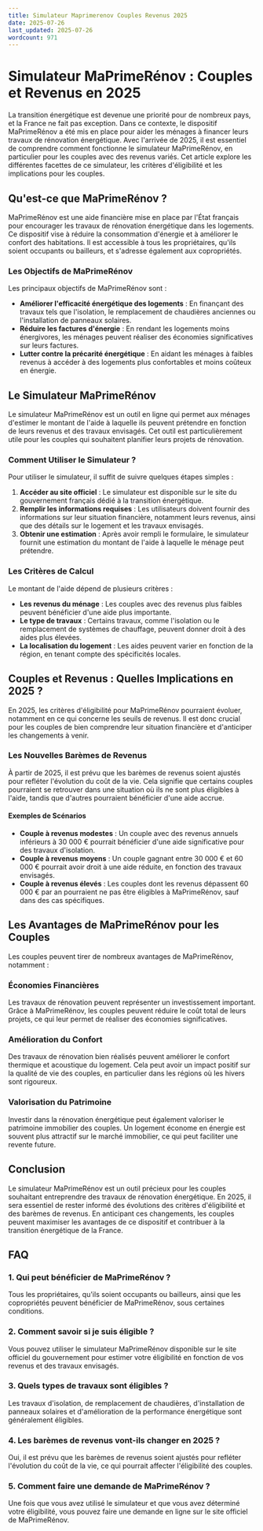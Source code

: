 ```yaml
---
title: Simulateur Maprimerenov Couples Revenus 2025
date: 2025-07-26
last_updated: 2025-07-26
wordcount: 971
---
```


# Simulateur MaPrimeRénov : Couples et Revenus en 2025

La transition énergétique est devenue une priorité pour de nombreux pays, et la France ne fait pas exception. Dans ce contexte, le dispositif MaPrimeRénov a été mis en place pour aider les ménages à financer leurs travaux de rénovation énergétique. Avec l'arrivée de 2025, il est essentiel de comprendre comment fonctionne le simulateur MaPrimeRénov, en particulier pour les couples avec des revenus variés. Cet article explore les différentes facettes de ce simulateur, les critères d'éligibilité et les implications pour les couples.

## Qu'est-ce que MaPrimeRénov ?

MaPrimeRénov est une aide financière mise en place par l'État français pour encourager les travaux de rénovation énergétique dans les logements. Ce dispositif vise à réduire la consommation d'énergie et à améliorer le confort des habitations. Il est accessible à tous les propriétaires, qu'ils soient occupants ou bailleurs, et s'adresse également aux copropriétés.

### Les Objectifs de MaPrimeRénov

Les principaux objectifs de MaPrimeRénov sont :

- **Améliorer l'efficacité énergétique des logements** : En finançant des travaux tels que l'isolation, le remplacement de chaudières anciennes ou l'installation de panneaux solaires.
- **Réduire les factures d'énergie** : En rendant les logements moins énergivores, les ménages peuvent réaliser des économies significatives sur leurs factures.
- **Lutter contre la précarité énergétique** : En aidant les ménages à faibles revenus à accéder à des logements plus confortables et moins coûteux en énergie.

## Le Simulateur MaPrimeRénov

Le simulateur MaPrimeRénov est un outil en ligne qui permet aux ménages d'estimer le montant de l'aide à laquelle ils peuvent prétendre en fonction de leurs revenus et des travaux envisagés. Cet outil est particulièrement utile pour les couples qui souhaitent planifier leurs projets de rénovation.

### Comment Utiliser le Simulateur ?

Pour utiliser le simulateur, il suffit de suivre quelques étapes simples :

1. **Accéder au site officiel** : Le simulateur est disponible sur le site du gouvernement français dédié à la transition énergétique.
2. **Remplir les informations requises** : Les utilisateurs doivent fournir des informations sur leur situation financière, notamment leurs revenus, ainsi que des détails sur le logement et les travaux envisagés.
3. **Obtenir une estimation** : Après avoir rempli le formulaire, le simulateur fournit une estimation du montant de l'aide à laquelle le ménage peut prétendre.

### Les Critères de Calcul

Le montant de l'aide dépend de plusieurs critères :

- **Les revenus du ménage** : Les couples avec des revenus plus faibles peuvent bénéficier d'une aide plus importante.
- **Le type de travaux** : Certains travaux, comme l'isolation ou le remplacement de systèmes de chauffage, peuvent donner droit à des aides plus élevées.
- **La localisation du logement** : Les aides peuvent varier en fonction de la région, en tenant compte des spécificités locales.

## Couples et Revenus : Quelles Implications en 2025 ?

En 2025, les critères d'éligibilité pour MaPrimeRénov pourraient évoluer, notamment en ce qui concerne les seuils de revenus. Il est donc crucial pour les couples de bien comprendre leur situation financière et d'anticiper les changements à venir.

### Les Nouvelles Barèmes de Revenus

À partir de 2025, il est prévu que les barèmes de revenus soient ajustés pour refléter l'évolution du coût de la vie. Cela signifie que certains couples pourraient se retrouver dans une situation où ils ne sont plus éligibles à l'aide, tandis que d'autres pourraient bénéficier d'une aide accrue.

#### Exemples de Scénarios

- **Couple à revenus modestes** : Un couple avec des revenus annuels inférieurs à 30 000 € pourrait bénéficier d'une aide significative pour des travaux d'isolation.
- **Couple à revenus moyens** : Un couple gagnant entre 30 000 € et 60 000 € pourrait avoir droit à une aide réduite, en fonction des travaux envisagés.
- **Couple à revenus élevés** : Les couples dont les revenus dépassent 60 000 € par an pourraient ne pas être éligibles à MaPrimeRénov, sauf dans des cas spécifiques.

## Les Avantages de MaPrimeRénov pour les Couples

Les couples peuvent tirer de nombreux avantages de MaPrimeRénov, notamment :

### Économies Financières

Les travaux de rénovation peuvent représenter un investissement important. Grâce à MaPrimeRénov, les couples peuvent réduire le coût total de leurs projets, ce qui leur permet de réaliser des économies significatives.

### Amélioration du Confort

Des travaux de rénovation bien réalisés peuvent améliorer le confort thermique et acoustique du logement. Cela peut avoir un impact positif sur la qualité de vie des couples, en particulier dans les régions où les hivers sont rigoureux.

### Valorisation du Patrimoine

Investir dans la rénovation énergétique peut également valoriser le patrimoine immobilier des couples. Un logement économe en énergie est souvent plus attractif sur le marché immobilier, ce qui peut faciliter une revente future.

## Conclusion

Le simulateur MaPrimeRénov est un outil précieux pour les couples souhaitant entreprendre des travaux de rénovation énergétique. En 2025, il sera essentiel de rester informé des évolutions des critères d'éligibilité et des barèmes de revenus. En anticipant ces changements, les couples peuvent maximiser les avantages de ce dispositif et contribuer à la transition énergétique de la France.

## FAQ

### 1. Qui peut bénéficier de MaPrimeRénov ?

Tous les propriétaires, qu'ils soient occupants ou bailleurs, ainsi que les copropriétés peuvent bénéficier de MaPrimeRénov, sous certaines conditions.

### 2. Comment savoir si je suis éligible ?

Vous pouvez utiliser le simulateur MaPrimeRénov disponible sur le site officiel du gouvernement pour estimer votre éligibilité en fonction de vos revenus et des travaux envisagés.

### 3. Quels types de travaux sont éligibles ?

Les travaux d'isolation, de remplacement de chaudières, d'installation de panneaux solaires et d'amélioration de la performance énergétique sont généralement éligibles.

### 4. Les barèmes de revenus vont-ils changer en 2025 ?

Oui, il est prévu que les barèmes de revenus soient ajustés pour refléter l'évolution du coût de la vie, ce qui pourrait affecter l'éligibilité des couples.

### 5. Comment faire une demande de MaPrimeRénov ?

Une fois que vous avez utilisé le simulateur et que vous avez déterminé votre éligibilité, vous pouvez faire une demande en ligne sur le site officiel de MaPrimeRénov.